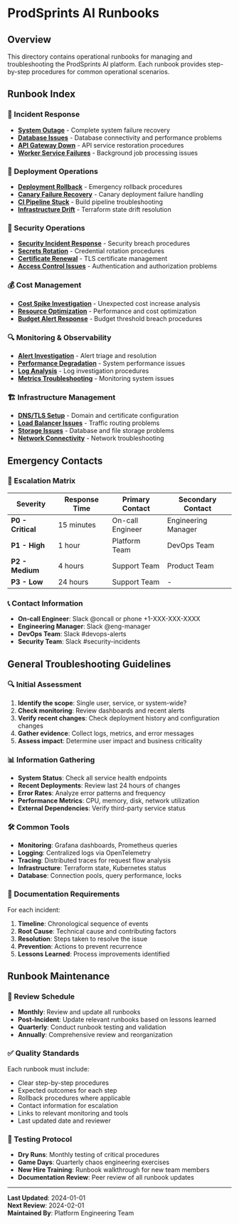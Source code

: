 # ProdSprints AI Runbooks

## Overview
This directory contains operational runbooks for managing and troubleshooting the ProdSprints AI platform. Each runbook provides step-by-step procedures for common operational scenarios.

## Runbook Index

### 🚨 Incident Response
- [**System Outage**](./system-outage.md) - Complete system failure recovery
- [**Database Issues**](./database-issues.md) - Database connectivity and performance problems
- [**API Gateway Down**](./api-gateway-down.md) - API service restoration procedures
- [**Worker Service Failures**](./worker-failures.md) - Background job processing issues

### 🔧 Deployment Operations
- [**Deployment Rollback**](./deployment-rollback.md) - Emergency rollback procedures
- [**Canary Failure Recovery**](./canary-failure.md) - Canary deployment failure handling
- [**CI Pipeline Stuck**](./ci-pipeline-stuck.md) - Build pipeline troubleshooting
- [**Infrastructure Drift**](./infrastructure-drift.md) - Terraform state drift resolution

### 🔐 Security Operations
- [**Security Incident Response**](./security-incident.md) - Security breach procedures
- [**Secrets Rotation**](./secrets-rotation.md) - Credential rotation procedures
- [**Certificate Renewal**](./certificate-renewal.md) - TLS certificate management
- [**Access Control Issues**](./access-control.md) - Authentication and authorization problems

### 💰 Cost Management
- [**Cost Spike Investigation**](./cost-spike.md) - Unexpected cost increase analysis
- [**Resource Optimization**](./resource-optimization.md) - Performance and cost optimization
- [**Budget Alert Response**](./budget-alerts.md) - Budget threshold breach procedures

### 🔍 Monitoring & Observability
- [**Alert Investigation**](./alert-investigation.md) - Alert triage and resolution
- [**Performance Degradation**](./performance-degradation.md) - System performance issues
- [**Log Analysis**](./log-analysis.md) - Log investigation procedures
- [**Metrics Troubleshooting**](./metrics-troubleshooting.md) - Monitoring system issues

### 🏗️ Infrastructure Management
- [**DNS/TLS Setup**](./dns-tls-setup.md) - Domain and certificate configuration
- [**Load Balancer Issues**](./load-balancer-issues.md) - Traffic routing problems
- [**Storage Issues**](./storage-issues.md) - Database and file storage problems
- [**Network Connectivity**](./network-connectivity.md) - Network troubleshooting

## Emergency Contacts

### 🚨 Escalation Matrix
| Severity | Response Time | Primary Contact | Secondary Contact |
|----------|---------------|-----------------|-------------------|
| **P0 - Critical** | 15 minutes | On-call Engineer | Engineering Manager |
| **P1 - High** | 1 hour | Platform Team | DevOps Team |
| **P2 - Medium** | 4 hours | Support Team | Product Team |
| **P3 - Low** | 24 hours | Support Team | - |

### 📞 Contact Information
- **On-call Engineer**: Slack @oncall or phone +1-XXX-XXX-XXXX
- **Engineering Manager**: Slack @eng-manager
- **DevOps Team**: Slack #devops-alerts
- **Security Team**: Slack #security-incidents

## General Troubleshooting Guidelines

### 🔍 Initial Assessment
1. **Identify the scope**: Single user, service, or system-wide?
2. **Check monitoring**: Review dashboards and recent alerts
3. **Verify recent changes**: Check deployment history and configuration changes
4. **Gather evidence**: Collect logs, metrics, and error messages
5. **Assess impact**: Determine user impact and business criticality

### 📊 Information Gathering
- **System Status**: Check all service health endpoints
- **Recent Deployments**: Review last 24 hours of changes
- **Error Rates**: Analyze error patterns and frequency
- **Performance Metrics**: CPU, memory, disk, network utilization
- **External Dependencies**: Verify third-party service status

### 🛠️ Common Tools
- **Monitoring**: Grafana dashboards, Prometheus queries
- **Logging**: Centralized logs via OpenTelemetry
- **Tracing**: Distributed traces for request flow analysis
- **Infrastructure**: Terraform state, Kubernetes status
- **Database**: Connection pools, query performance, locks

### 📝 Documentation Requirements
For each incident:
1. **Timeline**: Chronological sequence of events
2. **Root Cause**: Technical cause and contributing factors
3. **Resolution**: Steps taken to resolve the issue
4. **Prevention**: Actions to prevent recurrence
5. **Lessons Learned**: Process improvements identified

## Runbook Maintenance

### 🔄 Review Schedule
- **Monthly**: Review and update all runbooks
- **Post-Incident**: Update relevant runbooks based on lessons learned
- **Quarterly**: Conduct runbook testing and validation
- **Annually**: Comprehensive review and reorganization

### ✅ Quality Standards
Each runbook must include:
- Clear step-by-step procedures
- Expected outcomes for each step
- Rollback procedures where applicable
- Contact information for escalation
- Links to relevant monitoring and tools
- Last updated date and reviewer

### 🧪 Testing Protocol
- **Dry Runs**: Monthly testing of critical procedures
- **Game Days**: Quarterly chaos engineering exercises
- **New Hire Training**: Runbook walkthrough for new team members
- **Documentation Review**: Peer review of all runbook updates

---

**Last Updated**: 2024-01-01  
**Next Review**: 2024-02-01  
**Maintained By**: Platform Engineering Team
